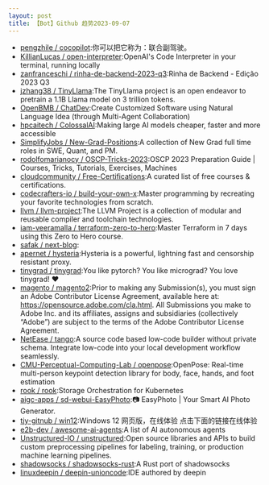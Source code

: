 ```yaml
---
layout: post
title: 【Bot】Github 趋势2023-09-07
---
```


* [pengzhile / cocopilot](https://github.com/pengzhile/cocopilot):你可以把它称为：联合副驾驶。
* [KillianLucas / open-interpreter](https://github.com/KillianLucas/open-interpreter):OpenAI's Code Interpreter in your terminal, running locally
* [zanfranceschi / rinha-de-backend-2023-q3](https://github.com/zanfranceschi/rinha-de-backend-2023-q3):Rinha de Backend - Edição 2023 Q3
* [jzhang38 / TinyLlama](https://github.com/jzhang38/TinyLlama):The TinyLlama project is an open endeavor to pretrain a 1.1B Llama model on 3 trillion tokens.
* [OpenBMB / ChatDev](https://github.com/OpenBMB/ChatDev):Create Customized Software using Natural Language Idea (through Multi-Agent Collaboration)
* [hpcaitech / ColossalAI](https://github.com/hpcaitech/ColossalAI):Making large AI models cheaper, faster and more accessible
* [SimplifyJobs / New-Grad-Positions](https://github.com/SimplifyJobs/New-Grad-Positions):A collection of New Grad full time roles in SWE, Quant, and PM.
* [rodolfomarianocy / OSCP-Tricks-2023](https://github.com/rodolfomarianocy/OSCP-Tricks-2023):OSCP 2023 Preparation Guide | Courses, Tricks, Tutorials, Exercises, Machines
* [cloudcommunity / Free-Certifications](https://github.com/cloudcommunity/Free-Certifications):A curated list of free courses & certifications.
* [codecrafters-io / build-your-own-x](https://github.com/codecrafters-io/build-your-own-x):Master programming by recreating your favorite technologies from scratch.
* [llvm / llvm-project](https://github.com/llvm/llvm-project):The LLVM Project is a collection of modular and reusable compiler and toolchain technologies.
* [iam-veeramalla / terraform-zero-to-hero](https://github.com/iam-veeramalla/terraform-zero-to-hero):Master Terraform in 7 days using this Zero to Hero course.
* [safak / next-blog](https://github.com/safak/next-blog):
* [apernet / hysteria](https://github.com/apernet/hysteria):Hysteria is a powerful, lightning fast and censorship resistant proxy.
* [tinygrad / tinygrad](https://github.com/tinygrad/tinygrad):You like pytorch? You like micrograd? You love tinygrad! ❤️
* [magento / magento2](https://github.com/magento/magento2):Prior to making any Submission(s), you must sign an Adobe Contributor License Agreement, available here at: https://opensource.adobe.com/cla.html. All Submissions you make to Adobe Inc. and its affiliates, assigns and subsidiaries (collectively “Adobe”) are subject to the terms of the Adobe Contributor License Agreement.
* [NetEase / tango](https://github.com/NetEase/tango):A source code based low-code builder without private schema. Integrate low-code into your local development workflow seamlessly.
* [CMU-Perceptual-Computing-Lab / openpose](https://github.com/CMU-Perceptual-Computing-Lab/openpose):OpenPose: Real-time multi-person keypoint detection library for body, face, hands, and foot estimation
* [rook / rook](https://github.com/rook/rook):Storage Orchestration for Kubernetes
* [aigc-apps / sd-webui-EasyPhoto](https://github.com/aigc-apps/sd-webui-EasyPhoto):📷 EasyPhoto | Your Smart AI Photo Generator.
* [tjy-gitnub / win12](https://github.com/tjy-gitnub/win12):Windows 12 网页版，在线体验 点击下面的链接在线体验
* [e2b-dev / awesome-ai-agents](https://github.com/e2b-dev/awesome-ai-agents):A list of AI autonomous agents
* [Unstructured-IO / unstructured](https://github.com/Unstructured-IO/unstructured):Open source libraries and APIs to build custom preprocessing pipelines for labeling, training, or production machine learning pipelines.
* [shadowsocks / shadowsocks-rust](https://github.com/shadowsocks/shadowsocks-rust):A Rust port of shadowsocks
* [linuxdeepin / deepin-unioncode](https://github.com/linuxdeepin/deepin-unioncode):IDE authored by deepin
